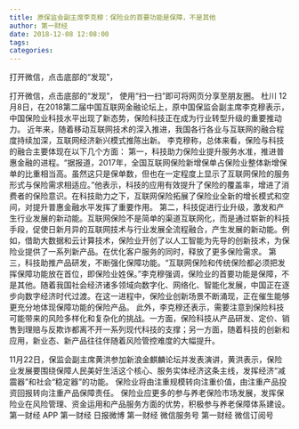 ```yaml
---
title: 原保监会副主席李克穆：保险业的首要功能是保障，不是其他
author: 第一财经
date: 2018-12-08 12:08:00
tags: 
categories: 
---
```

打开微信，点击底部的“发现”，
<!-- more -->
打开微信，点击底部的“发现”，
使用“扫一扫”即可将网页分享至朋友圈。
杜川
12月8日，在2018第二届中国互联网金融论坛上，原中国保监会副主席李克穆表示，中国保险业科技水平出现了新态势，保险科技正在成为行业转型升级的重要推动力。
近年来，随着移动互联网技术的深入推进，我国各行各业与互联网的融合程度持续加深，互联网经济新兴模式推陈出新。
李克穆称，总体来看，保险与科技的融合主要体现在以下几个方面：
第一，科技助力保险业提升服务水准，推进普惠金融的进程。“据报道，2017年，全国互联网保险新增保单占保险业整体新增保单的比重相当高。虽然这只是保单数，但也在一定程度上显示了互联网保险的服务形式与保险需求相适应。”他表示，科技的应用有效提升了保险的覆盖率，增进了消费者的保险意识。在科技助力之下，互联网保险拓展了保险业全新的增长模式和空间，对提升普惠金融水平发挥了重要作用。
第二，科技促进行业升级，激发和产生行业发展的新动能。互联网保险不是简单的渠道互联网化，而是通过崭新的科技手段，促使日新月异的互联网技术与行业发展全流程融合，产生发展的新动能。例如，借助大数据和云计算技术，保险业开创了以人工智能为先导的创新技术，为保险业提供了一系列新产品。在优化客户服务的同时，释放了更多保险需求。
第三，科技助推产品研发，不断强化保障功能。“互联网保险和传统保险都必须把发挥保障功能放在首位，即保险业姓保。”李克穆强调，保险业的首要功能是保障，不是其他。随着我国社会经济诸多领域向数字化、网络化、智能化发展，中国正在逐步向数字经济时代过渡。在这一进程中，保险业创新场景不断涌现，正在催生能够更充分地体现保障功能的保险产品。
此外，李克穆还表示，需要注意到保险科技可能带来的风险多样化和复杂化的挑战。一方面，保险科技从产品研发、定价、销售到理赔与反欺诈都离不开一系列现代科技的支撑；另一方面，随着科技的创新和应用，新业态、新产品往往伴随着风险管控难度的大幅提升。
 
 
11月22日，保监会副主席黄洪参加新浪金麒麟论坛并发表演讲，黄洪表示，保险业发展要围绕保障人民美好生活这个核心、服务实体经济这条主线，发挥经济“减震器”和社会“稳定器”的功能。
保险业将由注重规模转向注重价值，由注重产品投资回报转向注重产品保障责任。
保险业应更多的参与养老保险市场发展，发挥保险业在风险管理、资金运用和产品服务方面的优势，积极参与养老保障体系建设。
第一财经
APP
第一财经
日报微博
第一财经
微信服务号
第一财经
微信订阅号
